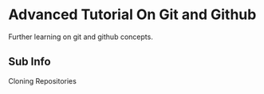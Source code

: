# Advanced Tutorial On Git and Github
Further learning on git and github concepts.

## Sub Info
Cloning Repositories